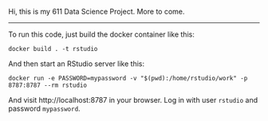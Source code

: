 Hi, this is my 611 Data Science Project. More to come.

*****************************************************

To run this code, just build the docker container like this:

```
docker build . -t rstudio
```

And then start an RStudio server like this:

```
docker run -e PASSWORD=mypassword -v "$(pwd):/home/rstudio/work" -p 8787:8787 --rm rstudio
```

And visit http://localhost:8787 in your browser. Log in with user
`rstudio` and password `mypassword`.

